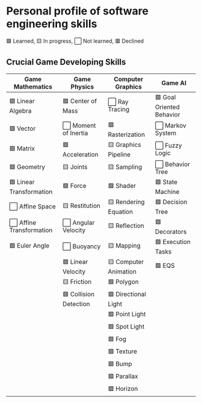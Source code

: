 # Personal profile of software engineering skills

🟩 Learned, 🟨 In progress, ⬜ Not learned, 🟥 Declined


## Crucial Game Developing Skills

| Game Mathematics      | Game Physics           | Computer Graphics     | Game AI                  |
|------------------------|------------------------|------------------------|--------------------------|
| 🟩 Linear Algebra      | 🟩 Center of Mass      | ⬜ Ray Tracing         | 🟩 Goal Oriented Behavior |
| 🟩 Vector              | ⬜ Moment of Inertia   | 🟩 Rasterization       | ⬜ Markov System          |
| 🟩 Matrix              | 🟩 Acceleration        | 🟨 Graphics Pipeline   | ⬜ Fuzzy Logic            |
| 🟩 Geometry            | 🟨 Joints              | 🟨 Sampling            | ⬜ Behavior Tree          |
| 🟩 Linear Transformation | 🟩 Force             | 🟩 Shader              | 🟩 State Machine          |
| ⬜ Affine Space        | 🟨 Restitution         | 🟨 Rendering Equation  | 🟩 Decision Tree          |
| ⬜ Affine Transformation | ⬜ Angular Velocity  | 🟨 Reflection          | 🟩 Decorators             |
| 🟩 Euler Angle         | ⬜ Buoyancy           | 🟨 Mapping             | 🟩 Execution Tasks         |
|                        | 🟩 Linear Velocity    | 🟨 Computer Animation  | 🟩 EQS                    |
|                        | 🟨 Friction           | 🟩 Polygon             |                          |
|                        | 🟩 Collision Detection | 🟩 Directional Light   |                          |
|                        |                        | 🟩 Point Light         |                          |
|                        |                        | 🟩 Spot Light          |                          |
|                        |                        | 🟩 Fog                 |                          |
|                        |                        | 🟩 Texture             |                          |
|                        |                        | 🟩 Bump                |                          |
|                        |                        | 🟩 Parallax            |                          |
|                        |                        | 🟩 Horizon             |                          |
